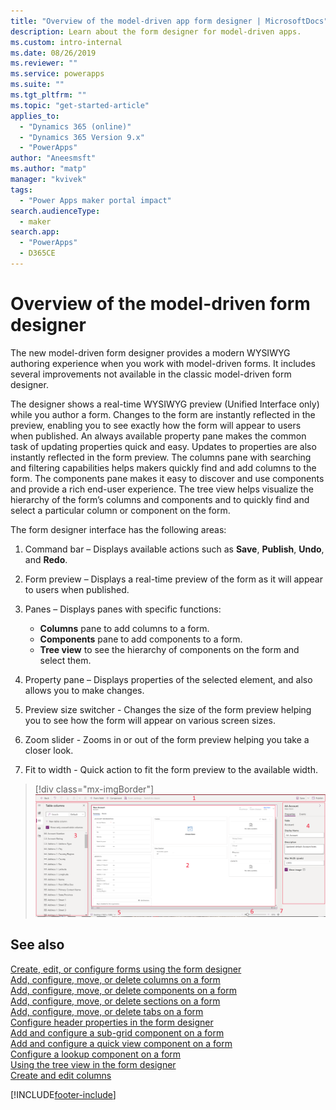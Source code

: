 ```yaml
---
title: "Overview of the model-driven app form designer | MicrosoftDocs"
description: Learn about the form designer for model-driven apps.
ms.custom: intro-internal
ms.date: 08/26/2019
ms.reviewer: ""
ms.service: powerapps
ms.suite: ""
ms.tgt_pltfrm: ""
ms.topic: "get-started-article"
applies_to: 
  - "Dynamics 365 (online)"
  - "Dynamics 365 Version 9.x"
  - "PowerApps"
author: "Aneesmsft"
ms.author: "matp"
manager: "kvivek"
tags: 
  - "Power Apps maker portal impact"
search.audienceType: 
  - maker
search.app: 
  - "PowerApps"
  - D365CE
---
```

# Overview of the model-driven form designer
The new model-driven form designer provides a modern WYSIWYG authoring experience when you work with model-driven forms. It includes several improvements not available in the classic model-driven form designer. 

The designer shows a real-time WYSIWYG preview (Unified Interface only) while you author a form. Changes to the form are instantly reflected in the preview, enabling you to see exactly how the form will appear to users when published. An always available property pane makes the common task of updating properties quick and easy. Updates to properties are also instantly reflected in the form preview. The columns pane with searching and filtering capabilities helps makers quickly find and add columns to the form. The components pane makes it easy to discover and use components and provide a rich end-user experience. The tree view helps visualize the hierarchy of the form’s columns and components and to quickly find and select a particular column or component on the form.

The form designer interface has the following areas: 
1. Command bar – Displays available actions such as **Save**, **Publish**, **Undo**, and **Redo**.
1. Form preview – Displays a real-time preview of the form as it will appear to users when published.
1. Panes – Displays panes with specific functions:
    - **Columns** pane to add columns to a form.
    - **Components** pane to add components to a form.
    - **Tree view** to see the hierarchy of components on the form and select them.

1. Property pane – Displays properties of the selected element, and also allows you to make changes.
1. Preview size switcher - Changes the size of the form preview helping you to see how the form will appear on various screen sizes.
1. Zoom slider - Zooms in or out of the form preview helping you take a closer look.
1. Fit to width - Quick action to fit the form preview to the available width.

> [!div class="mx-imgBorder"] 
> ![Form designer layout](media/FormDesignerOverview.png "Form designer layout")

## See also
[Create, edit, or configure forms using the form designer](create-and-edit-forms.md)  
[Add, configure, move, or delete columns on a form](add-move-or-delete-fields-on-form.md)  
[Add, configure, move, or delete components on a form](add-move-configure-or-delete-components-on-form.md)  
[Add, configure, move, or delete sections on a form](add-move-or-delete-sections-on-form.md)  
[Add, configure, move, or delete tabs on a form](add-move-or-delete-tabs-on-form.md)  
[Configure header properties in the form designer](form-designer-header-properties.md)  
[Add and configure a sub-grid component on a form](form-designer-add-configure-subgrid.md)  
[Add and configure a quick view component on a form](form-designer-add-configure-quickview.md)  
[Configure a lookup component on a form](form-designer-add-configure-lookup.md)  
[Using the tree view in the form designer](using-tree-view-on-form.md)  
[Create and edit columns](../data-platform/create-edit-field-portal.md)  


[!INCLUDE[footer-include](../../includes/footer-banner.md)]
